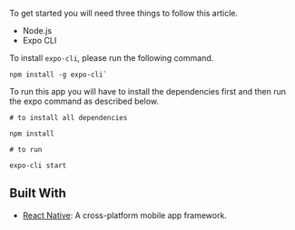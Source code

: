 
To get started you will need three things to follow this article.

- Node.js
- Expo CLI

To install `expo-cli`, please run the following command.

```shell
npm install -g expo-cli`
```

To run this app you will have to install the dependencies first and then run the expo command as described below.

```shell
# to install all dependencies

npm install

# to run

expo-cli start
```

## Built With

- [React Native](http://facebook.github.io/react-native/): A cross-platform mobile app framework.
